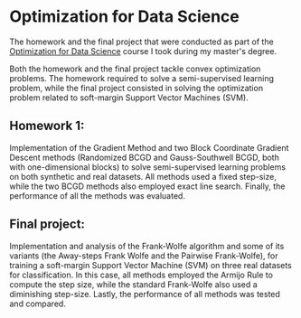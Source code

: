 # Optimization for Data Science
The homework and the final project that were conducted as part of the [Optimization for Data Science](https://en.didattica.unipd.it/off/2022/LM/SC/SC2377/001PD/SCP7079229/N0) course I took during my master's degree. 

Both the homework and the final project tackle convex optimization problems. The homework required to solve a semi-supervised learning problem, while the final project consisted in solving the optimization problem related to soft-margin Support Vector Machines (SVM). 

## Homework 1:
Implementation of the Gradient Method and two Block Coordinate Gradient Descent methods (Randomized BCGD and Gauss-Southwell BCGD, both with one-dimensional blocks) to solve semi-supervised learning problems on both synthetic and real datasets. All methods used a fixed step-size, while the two BCGD methods also employed exact line search. Finally, the performance of all the methods was evaluated.

## Final project:
Implementation and analysis of the Frank-Wolfe algorithm and some of its variants (the Away-steps Frank Wolfe and the Pairwise Frank-Wolfe), for training a soft-margin Support Vector Machine (SVM) on three real datasets for classification. In this case, all methods employed the Armijo Rule to compute the step size, while the standard Frank-Wolfe also used a diminishing step-size. Lastly, the performance of all methods was tested and compared.

